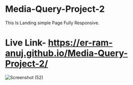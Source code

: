 
# Media-Query-Project-2
This Is Landing simple Page Fully Responsive.
# Live Link- https://er-ram-anuj.github.io/Media-Query-Project-2/

![Screenshot (52)](https://github.com/Er-Ram-Anuj/Media-Query-Project-2/assets/121351615/0fac317b-6da2-495d-a344-676e7dcb3916)
